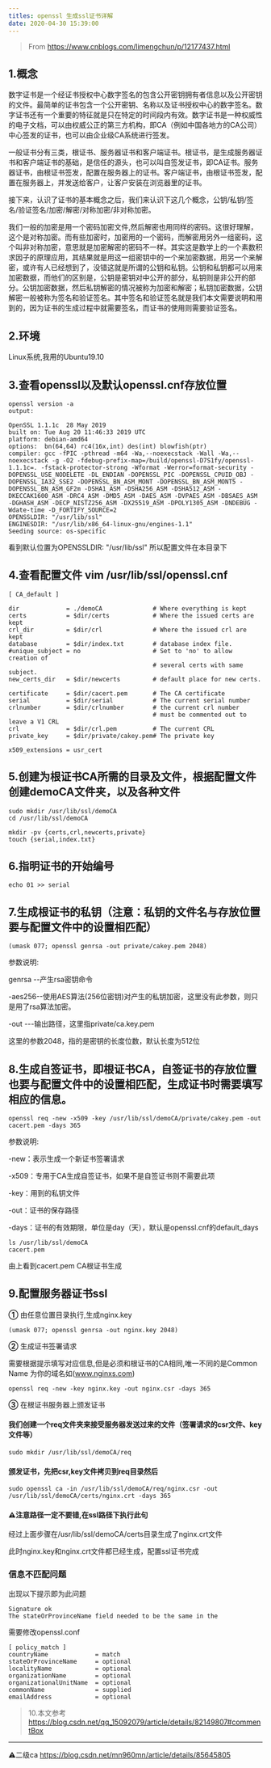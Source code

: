 ```yaml
---
titles: openssl 生成ssl证书详解
date: 2020-04-30 15:39:00
---
```


> From <https://www.cnblogs.com/limengchun/p/12177437.html>

## 1.概念

数字证书是一个经证书授权中心数字签名的包含公开密钥拥有者信息以及公开密钥的文件。最简单的证书包含一个公开密钥、名称以及证书授权中心的数字签名。数字证书还有一个重要的特征就是只在特定的时间段内有效。数字证书是一种权威性的电子文档，可以由权威公正的第三方机构，即CA（例如中国各地方的CA公司）中心签发的证书，也可以由企业级CA系统进行签发。

一般证书分有三类，根证书、服务器证书和客户端证书。根证书，是生成服务器证书和客户端证书的基础，是信任的源头，也可以叫自签发证书，即CA证书。服务器证书，由根证书签发，配置在服务器上的证书。客户端证书，由根证书签发，配置在服务器上，并发送给客户，让客户安装在浏览器里的证书。

接下来，认识了证书的基本概念之后，我们来认识下这几个概念，公钥/私钥/签名/验证签名/加密/解密/对称加密/非对称加密。

我们一般的加密是用一个密码加密文件,然后解密也用同样的密码。这很好理解，这个是对称加密。而有些加密时，加密用的一个密码，而解密用另外一组密码，这个叫非对称加密，意思就是加密解密的密码不一样。其实这是数学上的一个素数积求因子的原理应用，其结果就是用这一组密钥中的一个来加密数据，用另一个来解密，或许有人已经想到了，没错这就是所谓的公钥和私钥。公钥和私钥都可以用来加密数据，而他们的区别是，公钥是密钥对中公开的部分，私钥则是非公开的部分。公钥加密数据，然后私钥解密的情况被称为加密和解密；私钥加密数据，公钥解密一般被称为签名和验证签名。其中签名和验证签名就是我们本文需要说明和用到的，因为证书的生成过程中就需要签名，而证书的使用则需要验证签名。


<!--more-->


## 2.环境

Linux系统,我用的Ubuntu19.10

## 3.查看openssl以及默认openssl.cnf存放位置

```shell
openssl version -a
output:

OpenSSL 1.1.1c  28 May 2019
built on: Tue Aug 20 11:46:33 2019 UTC
platform: debian-amd64
options:  bn(64,64) rc4(16x,int) des(int) blowfish(ptr) 
compiler: gcc -fPIC -pthread -m64 -Wa,--noexecstack -Wall -Wa,--noexecstack -g -O2 -fdebug-prefix-map=/build/openssl-D7S1fy/openssl-1.1.1c=. -fstack-protector-strong -Wformat -Werror=format-security -DOPENSSL_USE_NODELETE -DL_ENDIAN -DOPENSSL_PIC -DOPENSSL_CPUID_OBJ -DOPENSSL_IA32_SSE2 -DOPENSSL_BN_ASM_MONT -DOPENSSL_BN_ASM_MONT5 -DOPENSSL_BN_ASM_GF2m -DSHA1_ASM -DSHA256_ASM -DSHA512_ASM -DKECCAK1600_ASM -DRC4_ASM -DMD5_ASM -DAES_ASM -DVPAES_ASM -DBSAES_ASM -DGHASH_ASM -DECP_NISTZ256_ASM -DX25519_ASM -DPOLY1305_ASM -DNDEBUG -Wdate-time -D_FORTIFY_SOURCE=2
OPENSSLDIR: "/usr/lib/ssl"
ENGINESDIR: "/usr/lib/x86_64-linux-gnu/engines-1.1"
Seeding source: os-specific
```
看到默认位置为OPENSSLDIR: "/usr/lib/ssl" 所以配置文件在本目录下

## 4.查看配置文件 vim /usr/lib/ssl/openssl.cnf
```shell
[ CA_default ]

dir             = ./demoCA              # Where everything is kept
certs           = $dir/certs            # Where the issued certs are kept
crl_dir         = $dir/crl              # Where the issued crl are kept
database        = $dir/index.txt        # database index file.
#unique_subject = no                    # Set to 'no' to allow creation of
                                        # several certs with same subject.
new_certs_dir   = $dir/newcerts         # default place for new certs.

certificate     = $dir/cacert.pem       # The CA certificate
serial          = $dir/serial           # The current serial number
crlnumber       = $dir/crlnumber        # the current crl number
                                        # must be commented out to leave a V1 CRL
crl             = $dir/crl.pem          # The current CRL
private_key     = $dir/private/cakey.pem# The private key

x509_extensions = usr_cert  
```
## 5.创建为根证书CA所需的目录及文件，根据配置文件创建demoCA文件夹，以及各种文件
```shell
sudo mkdir /usr/lib/ssl/demoCA
cd /usr/lib/ssl/demoCA

mkdir -pv {certs,crl,newcerts,private}
touch {serial,index.txt}
```
## 6.指明证书的开始编号
```shell
echo 01 >> serial
```
## 7.生成根证书的私钥（注意：私钥的文件名与存放位置要与配置文件中的设置相匹配）
```shell
(umask 077; openssl genrsa -out private/cakey.pem 2048)
```
参数说明:

genrsa  --产生rsa密钥命令

-aes256--使用AES算法(256位密钥)对产生的私钥加密，这里没有此参数，则只是用了rsa算法加密。

-out  ---输出路径，这里指private/ca.key.pem

这里的参数2048，指的是密钥的长度位数，默认长度为512位
## 8.生成自签证书，即根证书CA，自签证书的存放位置也要与配置文件中的设置相匹配，生成证书时需要填写相应的信息。
```shell
openssl req -new -x509 -key /usr/lib/ssl/demoCA/private/cakey.pem -out cacert.pem -days 365
```
参数说明:

-new：表示生成一个新证书签署请求

-x509：专用于CA生成自签证书，如果不是自签证书则不需要此项

-key：用到的私钥文件

-out：证书的保存路径

-days：证书的有效期限，单位是day（天），默认是openssl.cnf的default_days

    ls /usr/lib/ssl/demoCA 
    cacert.pem

由上看到cacert.pem CA根证书生成

## 9.配置服务器证书ssl

**①** 由任意位置目录执行,生成nginx.key

    (umask 077; openssl genrsa -out nginx.key 2048)

**②** 生成证书签署请求

需要根据提示填写对应信息,但是必须和根证书的CA相同,唯一不同的是Common Name 为你的域名如(www.nginxs.com)

    openssl req -new -key nginx.key -out nginx.csr -days 365

**③** 在根证书服务器上颁发证书

#### 我们创建一个req文件夹来接受服务器发送过来的文件（签署请求的csr文件、key文件等）

    sudo mkdir /usr/lib/ssl/demoCA/req

#### 颁发证书，先把csr,key文件拷贝到req目录然后

    sudo openssl ca -in /usr/lib/ssl/demoCA/req/nginx.csr -out /usr/lib/ssl/demoCA/certs/nginx.crt -days 365

#### ⚠️注意路径一定不要错,在ssl路径下执行此句

经过上面步骤在/usr/lib/ssl/demoCA/certs目录生成了nginx.crt文件

此时nginx.key和nginx.crt文件都已经生成，配置ssl证书完成

### 信息不匹配问题 

出现以下提示即为此问题
```
Signature ok
The stateOrProvinceName field needed to be the same in the
```
需要修改openssl.conf
```
[ policy_match ]
countryName             = match
stateOrProvinceName     = optional
localityName            = optional
organizationName        = optional
organizationalUnitName  = optional
commonName              = supplied
emailAddress            = optional
```


> 10.本文参考
> https://blog.csdn.net/qq_15092079/article/details/82149807#commentBox


----------


⚠️二级ca
https://blog.csdn.net/mn960mn/article/details/85645805
